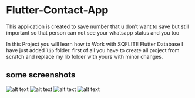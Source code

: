 # Flutter-Contact-App
This application is created to save number that u don't want to save but still important so that person can not see your whatsapp status and you too

In this Project you will learn how to Work with SQFLITE Flutter Database
I have just added `lib` folder.
first of all you have to create all project from scratch and replace my lib folder with yours with minor changes.

## some screenshots
![alt text](https://github.com/ashgole/Flutter-Contact-App/blob/main/screenshots/1.png)
![alt text](https://github.com/ashgole/Flutter-Contact-App/blob/main/screenshots/2.png)
![alt text](https://github.com/ashgole/Flutter-Contact-App/blob/main/screenshots/3.png)
![alt text](https://github.com/ashgole/Flutter-Contact-App/blob/main/screenshots/4.png)
